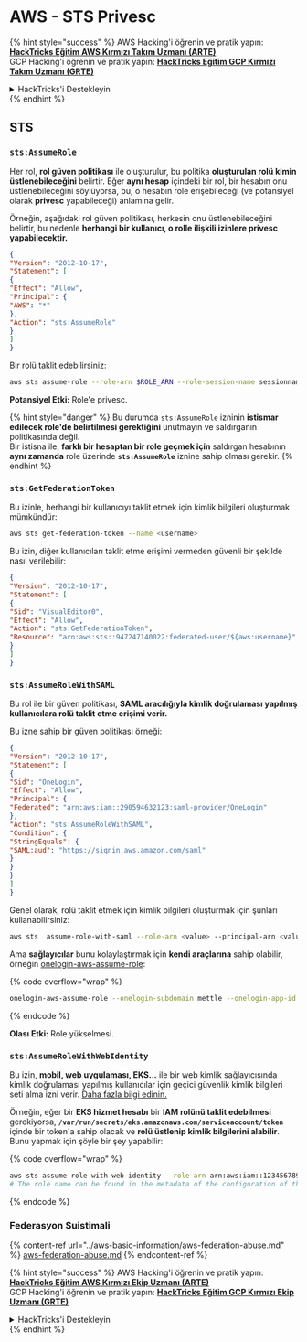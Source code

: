 # AWS - STS Privesc

{% hint style="success" %}
AWS Hacking'i öğrenin ve pratik yapın:<img src="../../../.gitbook/assets/image (1) (1) (1).png" alt="" data-size="line">[**HackTricks Eğitim AWS Kırmızı Takım Uzmanı (ARTE)**](https://training.hacktricks.xyz/courses/arte)<img src="../../../.gitbook/assets/image (1) (1) (1).png" alt="" data-size="line">\
GCP Hacking'i öğrenin ve pratik yapın: <img src="../../../.gitbook/assets/image (2).png" alt="" data-size="line">[**HackTricks Eğitim GCP Kırmızı Takım Uzmanı (GRTE)**<img src="../../../.gitbook/assets/image (2).png" alt="" data-size="line">](https://training.hacktricks.xyz/courses/grte)

<details>

<summary>HackTricks'i Destekleyin</summary>

* [**abonelik planlarını**](https://github.com/sponsors/carlospolop) kontrol edin!
* **Bize katılın** 💬 [**Discord grubuna**](https://discord.gg/hRep4RUj7f) veya [**telegram grubuna**](https://t.me/peass) veya **bizi** **Twitter'da** 🐦 [**@hacktricks\_live**](https://twitter.com/hacktricks_live)** takip edin.**
* **Hacking ipuçlarını paylaşın,** [**HackTricks**](https://github.com/carlospolop/hacktricks) ve [**HackTricks Cloud**](https://github.com/carlospolop/hacktricks-cloud) github reposuna PR göndererek.

</details>
{% endhint %}

## STS

### `sts:AssumeRole`

Her rol, **rol güven politikası** ile oluşturulur, bu politika **oluşturulan rolü kimin üstlenebileceğini** belirtir. Eğer **aynı hesap** içindeki bir rol, bir hesabın onu üstlenebileceğini söylüyorsa, bu, o hesabın role erişebileceği (ve potansiyel olarak **privesc** yapabileceği) anlamına gelir.

Örneğin, aşağıdaki rol güven politikası, herkesin onu üstlenebileceğini belirtir, bu nedenle **herhangi bir kullanıcı, o rolle ilişkili izinlere privesc yapabilecektir.**
```json
{
"Version": "2012-10-17",
"Statement": [
{
"Effect": "Allow",
"Principal": {
"AWS": "*"
},
"Action": "sts:AssumeRole"
}
]
}
```
Bir rolü taklit edebilirsiniz:
```bash
aws sts assume-role --role-arn $ROLE_ARN --role-session-name sessionname
```
**Potansiyel Etki:** Role'e privesc.

{% hint style="danger" %}
Bu durumda `sts:AssumeRole` izninin **istismar edilecek role'de belirtilmesi gerektiğini** unutmayın ve saldırganın politikasında değil.\
Bir istisna ile, **farklı bir hesaptan bir role geçmek için** saldırgan hesabının **aynı zamanda** role üzerinde **`sts:AssumeRole`** iznine sahip olması gerekir.
{% endhint %}

### **`sts:GetFederationToken`**

Bu izinle, herhangi bir kullanıcıyı taklit etmek için kimlik bilgileri oluşturmak mümkündür:
```bash
aws sts get-federation-token --name <username>
```
Bu izin, diğer kullanıcıları taklit etme erişimi vermeden güvenli bir şekilde nasıl verilebilir:
```json
{
"Version": "2012-10-17",
"Statement": [
{
"Sid": "VisualEditor0",
"Effect": "Allow",
"Action": "sts:GetFederationToken",
"Resource": "arn:aws:sts::947247140022:federated-user/${aws:username}"
}
]
}
```
### `sts:AssumeRoleWithSAML`

Bu rol ile bir güven politikası, **SAML aracılığıyla kimlik doğrulaması yapılmış kullanıcılara rolü taklit etme erişimi verir.**

Bu izne sahip bir güven politikası örneği:
```json
{
"Version": "2012-10-17",
"Statement": [
{
"Sid": "OneLogin",
"Effect": "Allow",
"Principal": {
"Federated": "arn:aws:iam::290594632123:saml-provider/OneLogin"
},
"Action": "sts:AssumeRoleWithSAML",
"Condition": {
"StringEquals": {
"SAML:aud": "https://signin.aws.amazon.com/saml"
}
}
}
]
}
```
Genel olarak, rolü taklit etmek için kimlik bilgileri oluşturmak için şunları kullanabilirsiniz:
```bash
aws sts  assume-role-with-saml --role-arn <value> --principal-arn <value>
```
Ama **sağlayıcılar** bunu kolaylaştırmak için **kendi araçlarına** sahip olabilir, örneğin [onelogin-aws-assume-role](https://github.com/onelogin/onelogin-python-aws-assume-role): 

{% code overflow="wrap" %}
```bash
onelogin-aws-assume-role --onelogin-subdomain mettle --onelogin-app-id 283740 --aws-region eu-west-1 -z 3600
```
{% endcode %}

**Olası Etki:** Role yükselmesi.

### `sts:AssumeRoleWithWebIdentity`

Bu izin, **mobil, web uygulaması, EKS...** ile bir web kimlik sağlayıcısında kimlik doğrulaması yapılmış kullanıcılar için geçici güvenlik kimlik bilgileri seti alma izni verir. [Daha fazla bilgi edinin.](https://docs.aws.amazon.com/STS/latest/APIReference/API_AssumeRoleWithWebIdentity.html)

Örneğin, eğer bir **EKS hizmet hesabı** bir **IAM rolünü taklit edebilmesi** gerekiyorsa, **`/var/run/secrets/eks.amazonaws.com/serviceaccount/token`** içinde bir token'a sahip olacak ve **rolü üstlenip kimlik bilgilerini alabilir**. Bunu yapmak için şöyle bir şey yapabilir: 

{% code overflow="wrap" %}
```bash
aws sts assume-role-with-web-identity --role-arn arn:aws:iam::123456789098:role/<role_name> --role-session-name something --web-identity-token file:///var/run/secrets/eks.amazonaws.com/serviceaccount/token
# The role name can be found in the metadata of the configuration of the pod
```
{% endcode %}

### Federasyon Suistimali

{% content-ref url="../aws-basic-information/aws-federation-abuse.md" %}
[aws-federation-abuse.md](../aws-basic-information/aws-federation-abuse.md)
{% endcontent-ref %}

{% hint style="success" %}
AWS Hacking'i öğrenin ve pratik yapın:<img src="../../../.gitbook/assets/image (1) (1) (1).png" alt="" data-size="line">[**HackTricks Eğitim AWS Kırmızı Ekip Uzmanı (ARTE)**](https://training.hacktricks.xyz/courses/arte)<img src="../../../.gitbook/assets/image (1) (1) (1).png" alt="" data-size="line">\
GCP Hacking'i öğrenin ve pratik yapın: <img src="../../../.gitbook/assets/image (2).png" alt="" data-size="line">[**HackTricks Eğitim GCP Kırmızı Ekip Uzmanı (GRTE)**<img src="../../../.gitbook/assets/image (2).png" alt="" data-size="line">](https://training.hacktricks.xyz/courses/grte)

<details>

<summary>HackTricks'i Destekleyin</summary>

* [**abonelik planlarını**](https://github.com/sponsors/carlospolop) kontrol edin!
* **💬 [**Discord grubuna**](https://discord.gg/hRep4RUj7f) veya [**telegram grubuna**](https://t.me/peass) katılın ya da **Twitter'da** 🐦 [**@hacktricks\_live**](https://twitter.com/hacktricks_live)**'i takip edin.**
* **Hacking ipuçlarını paylaşmak için** [**HackTricks**](https://github.com/carlospolop/hacktricks) ve [**HackTricks Cloud**](https://github.com/carlospolop/hacktricks-cloud) github reposuna PR gönderin.

</details>
{% endhint %}
